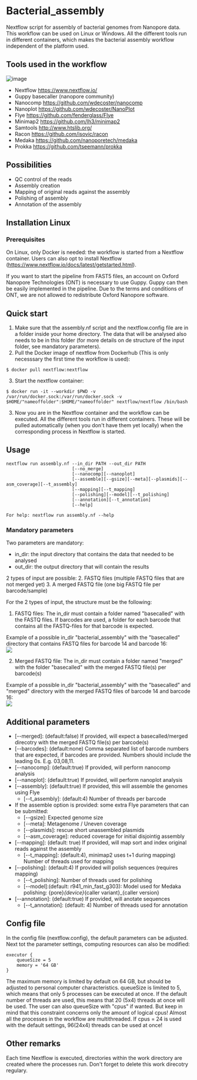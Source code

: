 
# Bacterial_assembly
Nextflow script for assembly of bacterial genomes from Nanopore data. This workflow can be used on Linux or Windows. All the different tools run in different containers, which makes the bacterial assembly workflow independent of the platform used. 

## Tools used in the workflow

![image](https://user-images.githubusercontent.com/56390957/132333064-028d4052-c7d8-4c83-a90c-e12a76356a6e.png)

* Nextflow https://www.nextflow.io/
* Guppy basecaller (nanopore community)
* Nanocomp https://github.com/wdecoster/nanocomp
* Nanoplot https://github.com/wdecoster/NanoPlot
* Flye https://github.com/fenderglass/Flye
* Minimap2 https://github.com/lh3/minimap2
* Samtools http://www.htslib.org/
* Racon https://github.com/isovic/racon
* Medaka https://github.com/nanoporetech/medaka
* Prokka https://github.com/tseemann/prokka

## Possibilities
- QC control of the reads
- Assembly creation
- Mapping of original reads against the assembly
- Polishing of assembly
- Annotation of the assembly

## Installation Linux
### Prerequisites
On Linux, only Docker is needed: the workflow is started from a Nextflow container. Users can also opt to install Nextflow (https://www.nextflow.io/docs/latest/getstarted.html).

If you want to start the pipeline from FAST5 files, an account on Oxford Nanopore Technologies (ONT) is necessary to use Guppy. Guppy can then be easily implemented in the pipeline. Due to the terms and conditions of ONT, we are not allowed to redistribute Oxford Nanopore software. 

## Quick start
1) Make sure that the assembly.nf script and the nextflow.config file are in a folder inside your home directory. The data that will be analysed also needs to be in this folder (for more details on de structure of the input folder, see mandatory parameters).
2) Pull the Docker image of nextflow from Dockerhub (This is only necesssary the first time the workflow is used):
```
$ docker pull nextflow:nextflow
```
3) Start the nextflow container:
```
$ docker run -it --workdir $PWD -v /var/run/docker.sock:/var/run/docker.sock -v $HOME/"nameoffolder":$HOME/"nameoffolder" nextflow/nextflow /bin/bash 
```
3) Now you are in the Nextflow container and the workflow can be executed. All the different tools run in different containers. These will be pulled automatically (when you don't have them yet locally) when the corresponding process in Nextflow is started.

## Usage
```
nextflow run assembly.nf --in_dir PATH --out_dir PATH
                         [--no_merge]
                         [--nanocomp][--nanoplot]
                         [--assemble][--gsize][--meta][--plasmids][--asm_coverage][--t_assembly]
                         [--mapping][--t_mapping]
                         [--polishing][--model][--t_polishing]
                         [--annotation][--t_annotation]
                         [--help]
 
For help: nextflow run assembly.nf --help
```

### Mandatory parameters
Two parameters are mandatory:
- in_dir: the input directory that contains the data that needed to be analysed
- out_dir: the output directory that will contain the results

2 types of input are possible:
  2. FASTQ files (multiple FASTQ files that are not merged yet)
  3. A merged FASTQ file (one big FASTQ file per barcode/sample)

For the 2 types of input, the structure must be the following: <br>
  1. FASTQ files: The in_dir must contain a folder named "basecalled" with the FASTQ files. If barcodes are used, a folder for each barcode that contains all the FASTQ-files for that barcode is expected.
  
  Example of a possible in_dir "bacterial_assembly" with the "basecalled" directory that contains FASTQ files for barcode 14 and barcode 16:<br>
  <img src="https://user-images.githubusercontent.com/56390957/132334926-20a5a757-343b-427c-81ef-40f69505a57e.png">

  2. Merged FASTQ file: The in_dir must contain a folder named "merged" with the folder "basecalled" with the merged FASTQ file(s) per barcode(s)
  
  Example of a possible in_dir "bacterial_assembly" with the "basecalled" and "merged" directory with the merged FASTQ files of barcode 14 and barcode 16:<br>
  <img src="https://user-images.githubusercontent.com/56390957/132337894-907ac818-f48f-4b2c-8f7d-16faf1879c30.png">

## Additional parameters
 * [--merged]: (default:false) If provided, will expect a basecalled/merged direcotry with the merged FASTQ file(s) per barcode(s)
 * [--barcodes]: (default:none) Comma separated list of barcode numbers that are expected, if barcodes are provided. Numbers should include the leading 0s. E.g. 03,08,11. 
 * [--nanocomp]: (default:true) If provided, will perform nanocomp analysis
 * [--nanoplot]: (default:true) If provided, will perform nanoplot analysis
 * [--assembly]: (default:true) If provided, this will assemble the genomes using Flye
   - [--t_assembly]: (default:4) Number of threads per barcode 
 * If the assemble option is provided: some extra Flye parameters that can be submitted:
   - [--gsize]: Expected genome size
   - [--meta]: Metagenome / Uneven coverage
   - [--plasmids]: rescue short unassembled plasmids
   - [--asm_coverage]: reduced coverage for initial disjointig assembly
 * [--mapping]: (default: true) If provided, will map sort and index original reads against the assembly
   - [--t_mapping]: (default:4), minimap2 uses t+1 during mapping) Number of threads used for mapping
 * [--polishing]: (default:4) If provided will polish sequences (requires mapping)
   - [--t_polishing]: Number of threads used for polishing
   - [--model]:(default: r941_min_fast_g303): Model used for Medaka polishing: {pore}_{device}_{caller variant}_{caller version}
 * [--annotation]: (default:true) If provided, will anotate sequences
   - [--t_annotation]: (default: 4) Number of threads used for annotation

## Config file
In the config file (nextflow.config), the default parameters can be adjusted.
Next tot the parameter settings, computing resources can also be modified:
```
executor {
    queueSize = 5
    memory = '64 GB'
}
```
The maximum memory is limited by default on 64 GB, but should be adjusted to personal computer characteristics.
queueSize is limited to 5, which means that only 5 processes can be executed at once. If the default number of threads are used, this means that 20 (5x4) threads at once will be used. 
The user can also queueSize with "cpus" if wanted. But keep in mind that this constraint concerns only the amount of logical cpus! Almost all the processes in the workflow are multithreaded. If cpus = 24 is used with the default settings, 96(24x4) threads can be used at once!

## Other remarks
Each time Nextflow is executed, directories within the work directory are created where the processes run. Don't forget to delete this work direcotry regulary.

